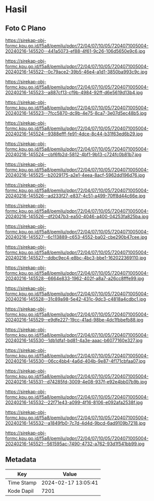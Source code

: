 # Hasil

## Foto C Plano

https://sirekap-obj-formc.kpu.go.id/f5a8/pemilu/pdpr/72/04/07/10/05/7204071005004-20240216-145520--441a5073-ef88-4f61-9c26-106d5650e9c6.jpg

https://sirekap-obj-formc.kpu.go.id/f5a8/pemilu/pdpr/72/04/07/10/05/7204071005004-20240216-145522--0c79ace2-39b5-46e4-a1d1-3850ba993c9c.jpg

https://sirekap-obj-formc.kpu.go.id/f5a8/pemilu/pdpr/72/04/07/10/05/7204071005004-20240216-145523--a887cf13-cf9b-4984-92ff-d6e5619d13b4.jpg

https://sirekap-obj-formc.kpu.go.id/f5a8/pemilu/pdpr/72/04/07/10/05/7204071005004-20240216-145523--7fcc5870-dc9b-4e75-8ca7-3e07d5ec48b5.jpg

https://sirekap-obj-formc.kpu.go.id/f5a8/pemilu/pdpr/72/04/07/10/05/7204071005004-20240216-145524--9388efff-fe91-4dce-8c44-b31f63ed6b29.jpg

https://sirekap-obj-formc.kpu.go.id/f5a8/pemilu/pdpr/72/04/07/10/05/7204071005004-20240216-145524--cbf6fb2d-5812-4bf1-9b13-c724fc0b81b7.jpg

https://sirekap-obj-formc.kpu.go.id/f5a8/pemilu/pdpr/72/04/07/10/05/7204071005004-20240216-145525--b2029175-a2e1-4eea-8acf-5962dd196d76.jpg

https://sirekap-obj-formc.kpu.go.id/f5a8/pemilu/pdpr/72/04/07/10/05/7204071005004-20240216-145526--ad233f27-e837-4c51-a499-70ff8d44c66e.jpg

https://sirekap-obj-formc.kpu.go.id/f5a8/pemilu/pdpr/72/04/07/10/05/7204071005004-20240216-145526--df2047b3-ea50-4046-a400-04253fa825ba.jpg

https://sirekap-obj-formc.kpu.go.id/f5a8/pemilu/pdpr/72/04/07/10/05/7204071005004-20240216-145527--6c113889-c653-4552-ba02-cbe290b47cee.jpg

https://sirekap-obj-formc.kpu.go.id/f5a8/pemilu/pdpr/72/04/07/10/05/7204071005004-20240216-145527--ddbc9ec4-e8bc-4bc3-bbe1-162022369110.jpg

https://sirekap-obj-formc.kpu.go.id/f5a8/pemilu/pdpr/72/04/07/10/05/7204071005004-20240216-145528--6664e833-1962-402f-a8a7-a26cc8fffe99.jpg

https://sirekap-obj-formc.kpu.go.id/f5a8/pemilu/pdpr/72/04/07/10/05/7204071005004-20240216-145528--31c89a98-5e42-431c-9dc3-c4818a4cdbc1.jpg

https://sirekap-obj-formc.kpu.go.id/f5a8/pemilu/pdpr/72/04/07/10/05/7204071005004-20240216-145529--e9dfe227-19cc-41ad-98be-4dc1fbbefb88.jpg

https://sirekap-obj-formc.kpu.go.id/f5a8/pemilu/pdpr/72/04/07/10/05/7204071005004-20240216-145530--1db1dfa1-bd81-4a3e-aaac-b6077160e327.jpg

https://sirekap-obj-formc.kpu.go.id/f5a8/pemilu/pdpr/72/04/07/10/05/7204071005004-20240216-145530--06cc4bb4-4a6d-404b-9e87-4f171cbfaa07.jpg

https://sirekap-obj-formc.kpu.go.id/f5a8/pemilu/pdpr/72/04/07/10/05/7204071005004-20240216-145531--d74285fd-3009-4e08-937f-e92e4bb07b9b.jpg

https://sirekap-obj-formc.kpu.go.id/f5a8/pemilu/pdpr/72/04/07/10/05/7204071005004-20240216-145532--22f71e43-a099-4f16-8106-e092afa2538f.jpg

https://sirekap-obj-formc.kpu.go.id/f5a8/pemilu/pdpr/72/04/07/10/05/7204071005004-20240216-145532--a1849fb0-7c7d-4d4d-9bcd-6ad9109b7218.jpg

https://sirekap-obj-formc.kpu.go.id/f5a8/pemilu/pdpr/72/04/07/10/05/7204071005004-20240216-145521--561595ac-7490-4732-a762-93d1f541bb99.jpg


## Metadata

| Key        | Value               |
| ---------- | ------------------- |
| Time Stamp | 2024-02-17 13:05:41 |
| Kode Dapil | 7201                |



